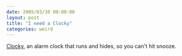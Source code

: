 ```yaml
---
date: 2005/03/30 00:00:00
layout: post
title: "I need a Clocky"
categories: weird
---
```


[Clocky](http://bicillin.media.mit.edu/clocky/), an alarm clock that runs and hides, so you can't hit snooze.
